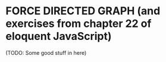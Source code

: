 # FORCE DIRECTED GRAPH (and exercises from chapter 22 of eloquent JavaScript)

(TODO: Some good stuff in here)

